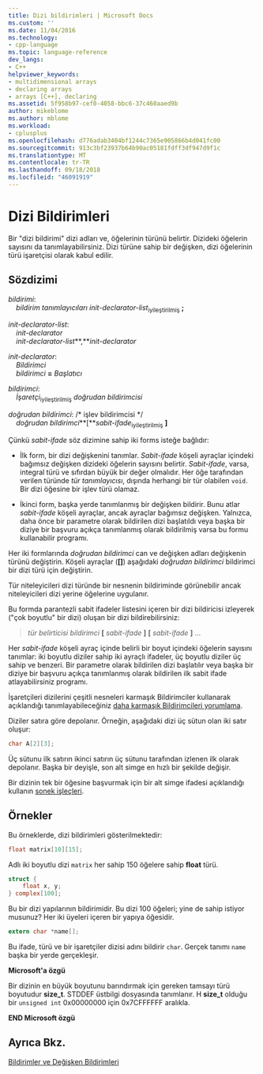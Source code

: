 ```yaml
---
title: Dizi bildirimleri | Microsoft Docs
ms.custom: ''
ms.date: 11/04/2016
ms.technology:
- cpp-language
ms.topic: language-reference
dev_langs:
- C++
helpviewer_keywords:
- multidimensional arrays
- declaring arrays
- arrays [C++], declaring
ms.assetid: 5f958b97-cef0-4058-bbc6-37c460aaed9b
author: mikeblome
ms.author: mblome
ms.workload:
- cplusplus
ms.openlocfilehash: d776adab3404bf1244c7365e905866b4d041fc00
ms.sourcegitcommit: 913c3bf23937b64b90ac05181fdff3df947d9f1c
ms.translationtype: MT
ms.contentlocale: tr-TR
ms.lasthandoff: 09/18/2018
ms.locfileid: "46091919"
---
```

# <a name="array-declarations"></a>Dizi Bildirimleri

Bir "dizi bildirimi" dizi adları ve, öğelerinin türünü belirtir. Dizideki öğelerin sayısını da tanımlayabilirsiniz. Dizi türüne sahip bir değişken, dizi öğelerinin türü işaretçisi olarak kabul edilir.

## <a name="syntax"></a>Sözdizimi

*bildirimi*:<br/>
&nbsp;&nbsp;&nbsp;&nbsp;*bildirim tanımlayıcıları* *init-declarator-list*<sub>iyileştirilmiş</sub> **;**

*init-declarator-list*:<br/>
&nbsp;&nbsp;&nbsp;&nbsp;*init-declarator*<br/>
&nbsp;&nbsp;&nbsp;&nbsp;*init-declarator-list***,***init-declarator*

*init-declarator*:<br/>
&nbsp;&nbsp;&nbsp;&nbsp;*Bildirimci*<br/>
&nbsp;&nbsp;&nbsp;&nbsp;*bildirimci* **=** *Başlatıcı*

*bildirimci*:<br/>
&nbsp;&nbsp;&nbsp;&nbsp;*İşaretçi*<sub>iyileştirilmiş</sub> *doğrudan bildirimcisi*

*doğrudan bildirimci*: /\* işlev bildirimcisi \*/<br/>
&nbsp;&nbsp;&nbsp;&nbsp;*doğrudan bildirimci***[***sabit-ifade*<sub>iyileştirilmiş</sub> **]** 

Çünkü *sabit-ifade* söz dizimine sahip iki forms isteğe bağlıdır:

- İlk form, bir dizi değişkenini tanımlar. *Sabit-ifade* köşeli ayraçlar içindeki bağımsız değişken dizideki öğelerin sayısını belirtir. *Sabit-ifade*, varsa, integral türü ve sıfırdan büyük bir değer olmalıdır. Her öğe tarafından verilen türünde *tür tanımlayıcısı*, dışında herhangi bir tür olabilen `void`. Bir dizi öğesine bir işlev türü olamaz.

- İkinci form, başka yerde tanımlanmış bir değişken bildirir. Bunu atlar *sabit-ifade* köşeli ayraçlar, ancak ayraçlar bağımsız değişken. Yalnızca, daha önce bir parametre olarak bildirilen dizi başlatıldı veya başka bir diziye bir başvuru açıkça tanımlanmış olarak bildirilmiş varsa bu formu kullanabilir programı.

Her iki formlarında *doğrudan bildirimci* can ve değişken adları değişkenin türünü değiştirin. Köşeli ayraçlar (**[]**) aşağıdaki *doğrudan bildirimci* bildirimci bir dizi türü için değiştirin.

Tür niteleyicileri dizi türünde bir nesnenin bildiriminde görünebilir ancak niteleyicileri dizi yerine öğelerine uygulanır.

Bu formda parantezli sabit ifadeler listesini içeren bir dizi bildiricisi izleyerek ("çok boyutlu" bir dizi) oluşan bir dizi bildirebilirsiniz:

> *tür belirticisi* *bildirimci* **[** *sabit-ifade* **]** **[** *sabit-ifade* **]** ...

Her *sabit-ifade* köşeli ayraç içinde belirli bir boyut içindeki öğelerin sayısını tanımlar: iki boyutlu diziler sahip iki ayraçlı ifadeler, üç boyutlu diziler üç sahip ve benzeri. Bir parametre olarak bildirilen dizi başlatılır veya başka bir diziye bir başvuru açıkça tanımlanmış olarak bildirilen ilk sabit ifade atlayabilirsiniz programı.

İşaretçileri dizilerini çeşitli nesneleri karmaşık Bildirimciler kullanarak açıklandığı tanımlayabileceğiniz [daha karmaşık Bildirimcileri yorumlama](../c-language/interpreting-more-complex-declarators.md).

Diziler satıra göre depolanır. Örneğin, aşağıdaki dizi üç sütun olan iki satır oluşur:

```C
char A[2][3];
```

Üç sütunu ilk satırın ikinci satırın üç sütunu tarafından izlenen ilk olarak depolanır. Başka bir deyişle, son alt simge en hızlı bir şekilde değişir.

Bir dizinin tek bir öğesine başvurmak için bir alt simge ifadesi açıklandığı kullanın [sonek işleçleri](../c-language/postfix-operators.md).

## <a name="examples"></a>Örnekler

Bu örneklerde, dizi bildirimleri gösterilmektedir:

```C
float matrix[10][15];
```

Adlı iki boyutlu dizi `matrix` her sahip 150 öğelere sahip **float** türü.

```C
struct {
    float x, y;
} complex[100];
```

Bu bir dizi yapılarının bildirimidir. Bu dizi 100 öğeleri; yine de sahip istiyor musunuz? Her iki üyeleri içeren bir yapıya öğesidir.

```C
extern char *name[];
```

Bu ifade, türü ve bir işaretçiler dizisi adını bildirir `char`. Gerçek tanımı `name` başka bir yerde gerçekleşir.

**Microsoft'a özgü**

Bir dizinin en büyük boyutunu barındırmak için gereken tamsayı türü boyutudur **size_t**. STDDEF üstbilgi dosyasında tanımlanır. H **size_t** olduğu bir `unsigned int` 0x00000000 için 0x7CFFFFFF aralıkla.

**END Microsoft özgü**

## <a name="see-also"></a>Ayrıca Bkz.

[Bildirimler ve Değişken Bildirimleri](../c-language/declarators-and-variable-declarations.md)